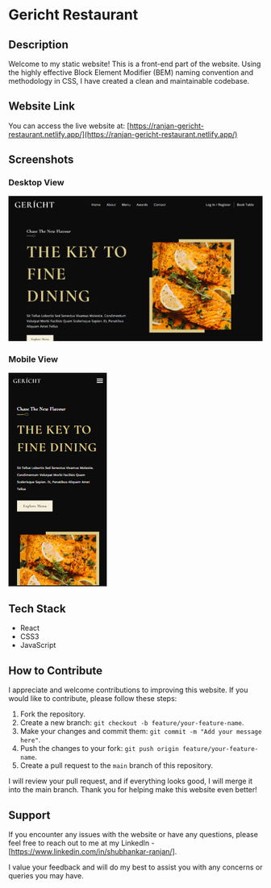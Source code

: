 # Gericht Restaurant

## Description

Welcome to my static website! This is a front-end part of the website. Using the highly effective Block Element Modifier (BEM) naming convention and methodology in CSS, I have created a clean and maintainable codebase.

## Website Link

You can access the live website at: [https://ranjan-gericht-restaurant.netlify.app/](https://ranjan-gericht-restaurant.netlify.app/)

## Screenshots

### Desktop View

![Desktop Screenshot](image/desktop_ss.png)

### Mobile View

![Mobile Screenshot](image/mobile_ss.png)

## Tech Stack

- React
- CSS3
- JavaScript

## How to Contribute

I appreciate and welcome contributions to improving this website. If you would like to contribute, please follow these steps:

1. Fork the repository.
2. Create a new branch: `git checkout -b feature/your-feature-name`.
3. Make your changes and commit them: `git commit -m "Add your message here"`.
4. Push the changes to your fork: `git push origin feature/your-feature-name`.
5. Create a pull request to the `main` branch of this repository.

I will review your pull request, and if everything looks good, I will merge it into the main branch. Thank you for helping make this website even better!

## Support

If you encounter any issues with the website or have any questions, please feel free to reach out to me at my LinkedIn - [https://www.linkedin.com/in/shubhankar-ranjan/].

I value your feedback and will do my best to assist you with any concerns or queries you may have.
